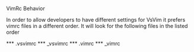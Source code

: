 <a name="vimrc">VimRc Behavior</a><br>

In order to allow developers to have different settings for VsVim it prefers vimrc files in a different order.  It will look for the following files in the listed order

*** .vsvimrc
*** _vsvimrc
*** .vimrc
*** _vimrc

